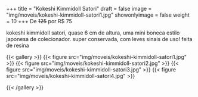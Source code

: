 +++
title = "Kokeshi Kimmidoll Satori"
draft = false
image = "img/moveis/kokeshi-kimmidoll-satori1.jpg"
showonlyimage = false
weight = 10
+++
De ~~125~~ por <span class="price">R$ 75</span>

<!--more-->

kokeshi kimmidoll satori, quase 6 cm de altura, uma mini boneca estilo japonesa de colecionador. super conservada, com leves sinais de uso! feita de resina



{{< gallery >}}
{{< figure src="img/moveis/kokeshi-kimmidoll-satori1.jpg" >}}
{{< figure src="img/moveis/kokeshi-kimmidoll-satori2.jpg" >}}
{{< figure src="img/moveis/kokeshi-kimmidoll-satori3.jpg" >}}
{{< figure src="img/moveis/kokeshi-kimmidoll-satori4.jpg" >}}

{{< /gallery >}}